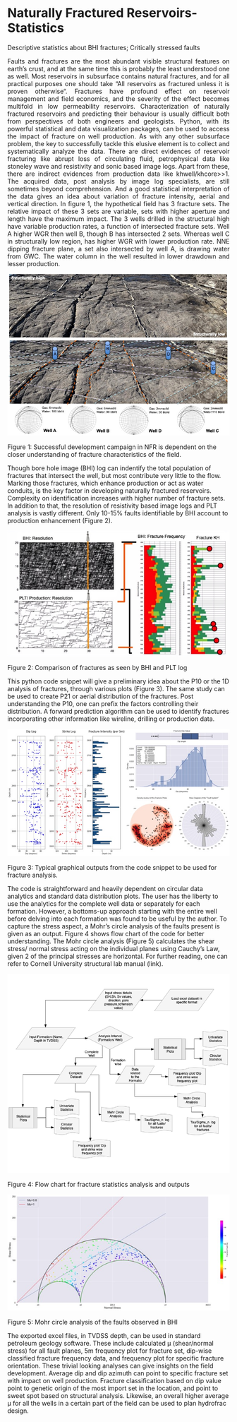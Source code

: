 # Naturally Fractured Reservoirs-Statistics
Descriptive statistics about BHI fractures; Critically stressed faults


 <p style='text-align: justify;'> Faults and fractures are the most abundant visible structural features on earth’s crust, and at the same time this is probably the least understood one as well. Most reservoirs in subsurface contains natural fractures, and for all practical purposes one should take “All reservoirs as fractured unless it is proven otherwise“. Fractures have profound effect on reservoir management and field economics, and the severity of the effect becomes multifold in low permeability reservoirs. Characterization of naturally fractured reservoirs and predicting their behaviour is usually difficult both from perspectives of both engineers and geologists. Python, with its powerful statistical and data visualization packages, can be used to access the impact of fracture on well production. 
As with any other subsurface problem, the key to successfully tackle this elusive element is to collect and systematically analyze the data. There are direct evidences of reservoir fracturing like abrupt loss of circulating fluid, petrophysical data like stoneley wave and resistivity and sonic based image logs. Apart from these, there are indirect evidences from production data like khwell/khcore>>1. The acquired data, post analysis by image log specialists, are still sometimes beyond comprehension. And a good statistical interpretation of the data gives an idea about variation of fracture intensity, aerial and vertical direction. 
In figure 1, the hypothetical field has 3 fracture sets. The relative impact of these 3 sets are variable, sets with higher aperture and length have the maximum impact. The 3 wells drilled in the structural high have variable production rates, a function of intersected fracture sets. Well A higher WGR then well B, though B has intersected 2 sets. Whereas well C in structurally low region, has higher WGR with lower production rate.  NNE dipping fracture plane, a set also intersected by well A, is drawing water from GWC. The water column in the well resulted in lower drawdown and lesser production. 

![alt text](https://github.com/Shubhodip-Konar/Fracture-Statistics/blob/main/Readme_Figures/Figure%201.jpg)

Figure 1: Successful development campaign in NFR is dependent on the closer understanding of fracture characteristics of the field.

Though bore hole image (BHI) log can indentify the total population of fractures that intersect the well, but most contribute very little to the flow. Marking those fractures, which enhance production or act as water conduits, is the key factor in developing naturally fractured reservoirs. Complexity on identification increases with higher number of fracture sets.  
In addition to that, the resolution of resistivity based image logs and PLT analysis is vastly different. Only 10-15% faults identifiable by BHI account to production enhancement (Figure 2).

![alt text](https://github.com/Shubhodip-Konar/Fracture-Statistics/blob/main/Readme_Figures/Figure%202.jpg)

Figure 2: Comparison of fractures as seen by BHI and PLT log

This python code snippet will give a preliminary idea about the P10 or the 1D analysis of fractures, through various plots (Figure 3). The same study can be used to create P21 or aerial distribution of the fractures. Post understanding the P10, one can prefix the factors controlling their distribution. A forward prediction algorithm can be used to identify fractures incorporating other information like wireline, drilling or production data.

![alt text](https://github.com/Shubhodip-Konar/Fracture-Statistics/blob/main/Readme_Figures/Figure%203.jpg)

Figure 3: Typical graphical outputs from the code snippet to be used for fracture analysis.

The code is straightforward and heavily dependent on circular data analytics and standard data distribution plots. The user has the liberty to use the analytics for the complete well data or separately for each formation. However, a bottoms-up approach starting with the entire well before delving into each formation was found to be useful by the author.  To capture the stress aspect, a Mohr’s circle analysis of the faults present is given as an output. Figure 4 shows flow chart of the code for better understanding. The Mohr circle analysis (Figure 5) calculates the shear stress/ normal stress acting on the individual planes using Cauchy’s Law, given 2 of the principal stresses are horizontal. For further reading, one can refer to Cornell University structural lab manual (link).  
 

![alt text](https://github.com/Shubhodip-Konar/Fracture-Statistics/blob/main/Readme_Figures/Figure%204.jpg)
 
Figure 4: Flow chart for fracture statistics analysis and outputs
 
![alt text](https://github.com/Shubhodip-Konar/Fracture-Statistics/blob/main/Readme_Figures/Figure%205.jpg)

 Figure 5: Mohr circle analysis of the faults observed in BHI
 
The exported excel files, in TVDSS depth, can be used in standard petroleum geology software. These include calculated µ (shear/normal stress) for all fault planes, 5m frequency plot for fracture set, dip-wise classified fracture frequency data, and frequency plot for specific fracture orientation. 
These trivial looking analyses can give insights on the field development. Average dip and dip azimuth can point to specific fracture set with impact on well production. Fracture classification based on dip value point to genetic origin of the most import set in the location, and point to sweet spot based on structural analysis. Likewise, an overall higher average µ for all the wells in a certain part of the field can be used to plan hydrofrac design. </p>
